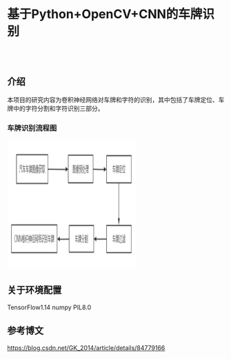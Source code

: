 # 基于Python+OpenCV+CNN的车牌识别
<br><br>
## 介绍
本项目的研究内容为卷积神经网络对车牌和字符的识别，其中包括了车牌定位、车牌中的字符分割和字符识别三部分。
### 车牌识别流程图
<img src="https://github.com/qiaowanyue/CarPlateIdentity/raw/master/cloudImage/avatar1.png" width="300" height="300" alt="描述语言，写什么都不会显示出来"/>

## 关于环境配置
TensorFlow1.14
numpy
PIL8.0

## 参考博文
https://blog.csdn.net/GK_2014/article/details/84779166
